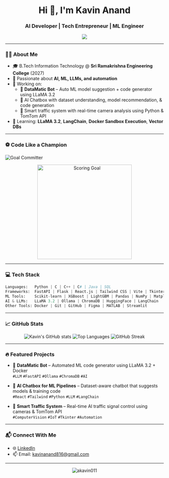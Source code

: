 
<h1 align="center">Hi 👋, I'm Kavin Anand</h1>
<h3 align="center">AI Developer | Tech Entrepreneur | ML Engineer</h3>

<p align="center">
  <img src="https://readme-typing-svg.herokuapp.com?font=Fira+Code&weight=600&size=22&pause=1000&center=true&vCenter=true&width=650&lines=AI+Developer+%7C+ML+Engineer+%7C+Tech+Entrepreneur" />
</p>




---

### 👨‍💻 About Me

- 🎓 B.Tech Information Technology @ **Sri Ramakrishna Engineering College** (2027)
- 🤖 Passionate about **AI, ML, LLMs, and automation**
- 🧠 Working on:
  - 🧾 **DataMatic Bot** – Auto ML model suggestion + code generator using LLaMA 3.2
  - 💬 AI Chatbox with dataset understanding, model recommendation, & code generation
  - 🚦 Smart traffic system with real-time camera analysis using Python & TomTom API
- 🌱 Learning: **LLaMA 3.2**, **LangChain**, **Docker Sandbox Execution**, **Vector DBs**

---


### ⚽ Code Like a Champion

![Goal Committer](https://img.shields.io/badge/⚽_Goal%20Committer-Code%20Champion-green?style=for-the-badge)

<p align="center">
  <img src="https://media.giphy.com/media/3og0INyCmHlNylks9O/giphy.gif" width="300" alt="Scoring Goal">
</p>

---

### 💻 Tech Stack

```python
Languages:   Python | C | C++ | C# | Java | SQL
Frameworks:  FastAPI | Flask | React.js | Tailwind CSS | Vite | Tkinter
ML Tools:    Scikit-learn | XGBoost | LightGBM | Pandas | NumPy | Matplotlib
AI & LLMs:   LLaMA 3.2 | Ollama | ChromaDB | HuggingFace | LangChain
Other Tools: Docker | Git | GitHub | Figma | MATLAB | Streamlit
```

---

### 📈 GitHub Stats

<p align="center">
  <img src="https://github-readme-stats.vercel.app/api?username=akavin011&show_icons=true&theme=radical" alt="Kavin's GitHub stats" />
  <img src="https://github-readme-stats.vercel.app/api/top-langs/?username=akavin011&layout=compact&theme=radical" alt="Top Languages" />
  <img src="https://github-readme-streak-stats.herokuapp.com/?user=akavin011&theme=radical" alt="GitHub Streak" />
</p>


---

### 🔥 Featured Projects

- 🧠 **DataMatic Bot** – Automated ML code generator using LLaMA 3.2 + Docker  
  `#LLM` `#FastAPI` `#Ollama` `#ChromaDB` `#AI`

- 💬 **AI Chatbox for ML Pipelines** – Dataset-aware chatbot that suggests models & training code  
  `#React` `#Tailwind` `#Python` `#LLM` `#LangChain`

- 🚦 **Smart Traffic System** – Real-time AI traffic signal control using cameras & TomTom API  
  `#ComputerVision` `#IoT` `#Tkinter` `#Automation`


---

### 📬 Connect With Me

- 🌐 [LinkedIn](https://www.linkedin.com/in/kavin-a-018b29300/)
- 📫 Email: kavinanand816@gmail.com

---

<p align="center">
  <img src="https://komarev.com/ghpvc/?username=akavin011&label=Profile%20views&color=0e75b6&style=flat" alt="akavin011" />
</p>

